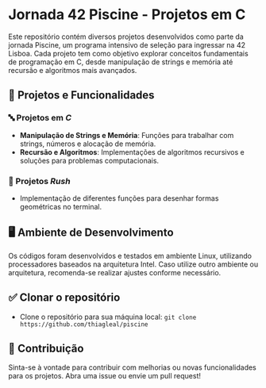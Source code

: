 # Jornada 42 Piscine - Projetos em C

Este repositório contém diversos projetos desenvolvidos como parte da jornada Piscine, um programa intensivo de seleção para ingressar na 42 Lisboa. Cada projeto tem como objetivo explorar conceitos fundamentais de programação em C, desde manipulação de strings e memória até recursão e algoritmos mais avançados.

## 🚀 Projetos e Funcionalidades

### 🔤 Projetos em *C*
- **Manipulação de Strings e Memória**: Funções para trabalhar com strings, números e alocação de memória.
- **Recursão e Algoritmos**: Implementações de algoritmos recursivos e soluções para problemas computacionais.

### 🏁 Projetos *Rush*
- Implementação de diferentes funções para desenhar formas geométricas no terminal.

## 🖥️ Ambiente de Desenvolvimento

Os códigos foram desenvolvidos e testados em ambiente Linux, utilizando processadores baseados na arquitetura Intel. Caso utilize outro ambiente ou arquitetura, recomenda-se realizar ajustes conforme necessário.

## ✅ Clonar o repositório

- Clone o repositório para sua máquina local: `git clone https://github.com/thiagleal/piscine`

## 📝 Contribuição

Sinta-se à vontade para contribuir com melhorias ou novas funcionalidades para os projetos. Abra uma issue ou envie um pull request!
